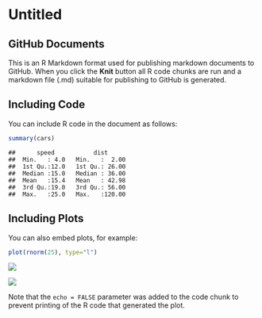Untitled
================

GitHub Documents
----------------

This is an R Markdown format used for publishing markdown documents to GitHub. When you click the **Knit** button all R code chunks are run and a markdown file (.md) suitable for publishing to GitHub is generated.

Including Code
--------------

You can include R code in the document as follows:

``` r
summary(cars)
```

    ##      speed           dist       
    ##  Min.   : 4.0   Min.   :  2.00  
    ##  1st Qu.:12.0   1st Qu.: 26.00  
    ##  Median :15.0   Median : 36.00  
    ##  Mean   :15.4   Mean   : 42.98  
    ##  3rd Qu.:19.0   3rd Qu.: 56.00  
    ##  Max.   :25.0   Max.   :120.00

Including Plots
---------------

You can also embed plots, for example:

``` r
plot(rnorm(25), type="l")
```

![](https://media.wired.com/photos/59a754dd985f076069207b11/1:1/w_163,c_limit/xyzprinting-FA.jpg)

![](github_files/figure-markdown_github/pressure-1.png)

Note that the `echo = FALSE` parameter was added to the code chunk to prevent printing of the R code that generated the plot.
